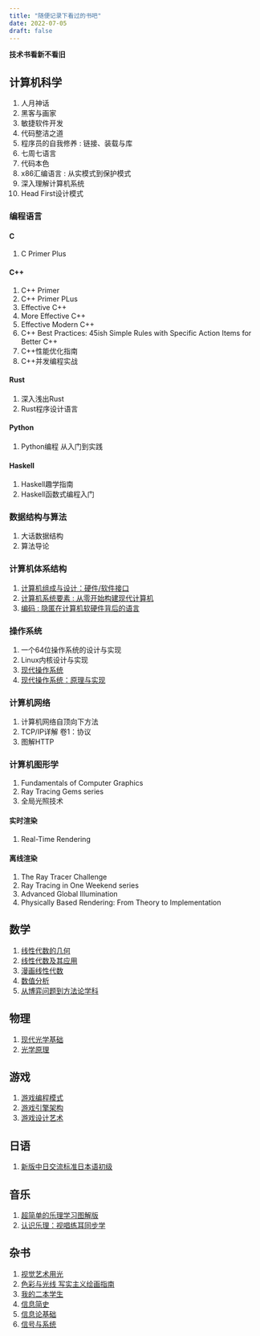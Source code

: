 ```yaml
---
title: "随便记录下看过的书吧"
date: 2022-07-05
draft: false
---
```


**技术书看新不看旧**

## 计算机科学

1. 人月神话
2. 黑客与画家
3. 敏捷软件开发
4. 代码整洁之道
5. 程序员的自我修养 : 链接、装载与库
6. 七周七语言
7. 代码本色
8. x86汇编语言 : 从实模式到保护模式
9. 深入理解计算机系统
10. Head First设计模式

### 编程语言

#### C

1. C Primer Plus

#### C++

1. C++ Primer
2. C++ Primer PLus
3. Effective C++
4. More Effective C++
5. Effective Modern C++
6. C++ Best Practices: 45ish Simple Rules with Specific Action Items for Better C++
7. C++性能优化指南
8. C++并发编程实战

#### Rust

1. 深入浅出Rust
2. Rust程序设计语言

#### Python

1. Python编程 从入门到实践

#### Haskell

1. Haskell趣学指南
2. Haskell函数式编程入门

### 数据结构与算法

1. 大话数据结构
2. 算法导论

### 计算机体系结构

1. [计算机组成与设计：硬件/软件接口](https://book.douban.com/subject/26604008/)
2. [计算机系统要素 : 从零开始构建现代计算机](https://book.douban.com/subject/1998341/)
3. [编码 : 隐匿在计算机软硬件背后的语言](https://book.douban.com/subject/4822685/)

### 操作系统

1. 一个64位操作系统的设计与实现
2. Linux内核设计与实现
3. [现代操作系统](https://book.douban.com/subject/27096665/)
4. [现代操作系统：原理与实现](https://book.douban.com/subject/35208251/)

### 计算机网络

1. 计算机网络自顶向下方法
2. TCP/IP详解 卷1：协议
3. 图解HTTP

### 计算机图形学

1. Fundamentals of Computer Graphics
2. Ray Tracing Gems series
3. 全局光照技术

#### 实时渲染

1. Real-Time Rendering

#### 离线渲染

1. The Ray Tracer Challenge
2. Ray Tracing in One Weekend series
3. Advanced Global Illumination
4. Physically Based Rendering: From Theory to Implementation

## 数学

1. [线性代数的几何](https://book.douban.com/subject/26651221/)
2. [线性代数及其应用](https://book.douban.com/subject/30310517/)
3. [漫画线性代数](https://book.douban.com/subject/4010125/)
4. [数值分析](https://book.douban.com/subject/26600495/)
5. [从博弈问题到方法论学科](https://book.douban.com/subject/4905198/)

## 物理

1. [现代光学基础](https://book.douban.com/subject/1155816/)
2. [光学原理](https://book.douban.com/subject/4062447/)

## 游戏

1. [游戏编程模式](https://book.douban.com/subject/26880704/)
2. [游戏引擎架构](https://book.douban.com/subject/25815142/)
3. [游戏设计艺术](https://book.douban.com/subject/26791007/)

## 日语

1. [新版中日交流标准日本语初级](https://book.douban.com/subject/25981564/)

## 音乐

1. [超简单的乐理学习图解版](https://book.douban.com/subject/26932815/)
2. [认识乐理：视唱练耳同步学](https://book.douban.com/subject/26825412/)

## 杂书

1. [视觉艺术用光](https://book.douban.com/subject/19950884/)
2. [色彩与光线 写实主义绘画指南](https://book.douban.com/subject/20513213/)
3. [我的二本学生](https://book.douban.com/subject/35050614/)
4. [信息简史](https://book.douban.com/subject/25752043/)
5. [信息论基础](https://book.douban.com/subject/2305237/)
6. [信号与系统](https://book.douban.com/subject/21359219/)